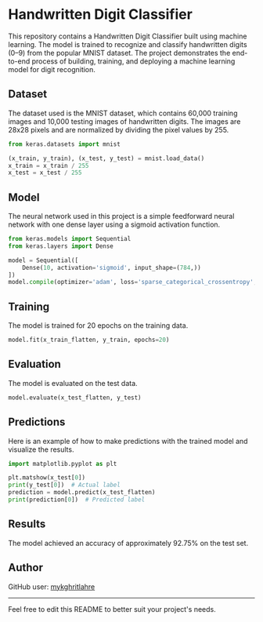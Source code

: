 

# Handwritten Digit Classifier

This repository contains a Handwritten Digit Classifier built using machine learning. The model is trained to recognize and classify handwritten digits (0–9) from the popular MNIST dataset. The project demonstrates the end-to-end process of building, training, and deploying a machine learning model for digit recognition.

## Dataset

The dataset used is the MNIST dataset, which contains 60,000 training images and 10,000 testing images of handwritten digits. The images are 28x28 pixels and are normalized by dividing the pixel values by 255.

```python
from keras.datasets import mnist

(x_train, y_train), (x_test, y_test) = mnist.load_data()
x_train = x_train / 255
x_test = x_test / 255
```

## Model

The neural network used in this project is a simple feedforward neural network with one dense layer using a sigmoid activation function.

```python
from keras.models import Sequential
from keras.layers import Dense

model = Sequential([
    Dense(10, activation='sigmoid', input_shape=(784,))
])
model.compile(optimizer='adam', loss='sparse_categorical_crossentropy', metrics=['accuracy'])
```

## Training

The model is trained for 20 epochs on the training data.

```python
model.fit(x_train_flatten, y_train, epochs=20)
```

## Evaluation

The model is evaluated on the test data.

```python
model.evaluate(x_test_flatten, y_test)
```

## Predictions

Here is an example of how to make predictions with the trained model and visualize the results.

```python
import matplotlib.pyplot as plt

plt.matshow(x_test[0])
print(y_test[0])  # Actual label
prediction = model.predict(x_test_flatten)
print(prediction[0])  # Predicted label
```

## Results

The model achieved an accuracy of approximately 92.75% on the test set.



## Author

GitHub user: [mykghritlahre](https://github.com/mykghritlahre)

---

Feel free to edit this README to better suit your project's needs.
